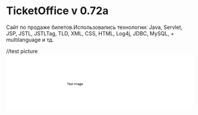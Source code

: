 # TicketOffice v 0.72a

Сайт по продаже билетов.Использовались технологии: Java, Servlet, JSP, JSTL, JSTLTag, TLD, XML, CSS, HTML, Log4j, JDBC, MySQL, + multilanguage и тд.


//test picture
![Image alt](https://github.com/apache-red/HW_25_JSP_Listener_Filter/raw/master/ShowTask.png)
